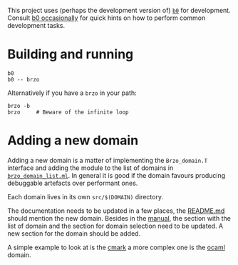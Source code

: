 This project uses (perhaps the development version of) [`b0`] for
development. Consult [b0 occasionally] for quick hints on how to
perform common development tasks.

[`b0`]: https://erratique.ch/software/b0
[b0 occasionally]: https://erratique.ch/software/b0/doc/occasionally.html

# Building and running

    b0
    b0 -- brzo
    
Alternatively if you have a `brzo` in your path:

    brzo -b
    brzo     # Beware of the infinite loop 
    
# Adding a new domain

Adding a new domain is a matter of implementing the `Brzo_domain.T`
interface and adding the module to the list of domains in
[`brzo_domain_list.ml`](src/brzo_domain_list.ml). In general it is
good if the domain favours producing debuggable artefacts over
performant ones.

Each domain lives in its own `src/$(DOMAIN)` directory.

The documentation needs to be updated in a few places, the
[README.md](README.md) should mention the new domain. Besides in the
[manual](doc/manual.mld), the section with the list of domain and the
section for domain selection need to be updated. A new section for the
domain should be added.

A simple example to look at is the [cmark](src/cmark/brzo_cmark.ml) a more
complex one is the [ocaml](src/ocaml/brzo_ocaml.ml) domain.




